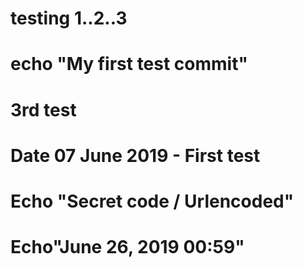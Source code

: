 # testing 1..2..3
# echo "My first test commit"
# 3rd test 
# Date 07 June 2019 - First test
# Echo "Secret code / Urlencoded"
# Echo"June 26, 2019 00:59"
